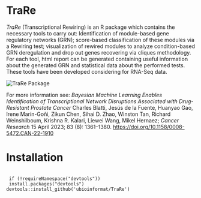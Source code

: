 # TraRe

*TraRe* (Transcriptional Rewiring) is an R package which contains the necessary tools to carry out: 
Identification of module-based gene regulatory networks (GRN); score-based classification of these modules 
via a Rewiring test; visualization of rewired modules to analyze condition-based GRN deregulation and drop 
out genes recovering via cliques methodology. For each tool, html report can be generated containing useful 
information about the generated GRN and statistical data about the performed tests. These tools have been 
developed considering for RNA-Seq data.

![TraRe Package](https://github.com/ubioinformat/TraRe/blob/master/vignettes/Trare.png)

For more information see:
*Bayesian Machine Learning Enables Identification of Transcriptional Network Disruptions Associated with Drug-Resistant Prostate Cancer* 
Charles Blatti, Jesús de la Fuente, Huanyao Gao, Irene Marín-Goñi, Zikun Chen, Sihai D. Zhao, Winston Tan, Richard Weinshilboum, Krishna R. Kalari, Liewei Wang, Mikel Hernaez; 
*Cancer Research* 15 April 2023; 83 (8): 1361–1380. https://doi.org/10.1158/0008-5472.CAN-22-1910

# Installation 
```{r, eval=FALSE}

 if (!requireNamespace("devtools"))
 install.packages("devtools")
devtools::install_github('ubioinformat/TraRe')

```